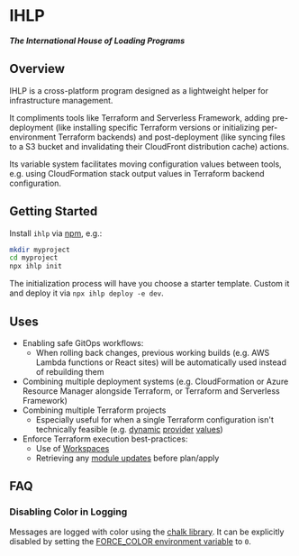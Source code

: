 # IHLP

**_The International House of Loading Programs_**

## Overview

IHLP is a cross-platform program designed as a lightweight helper for infrastructure management.

It compliments tools like Terraform and Serverless Framework, adding pre-deployment (like installing specific Terraform versions or initializing per-environment Terraform backends) and post-deployment (like syncing files to a S3 bucket and invalidating their CloudFront distribution cache) actions.

Its variable system facilitates moving configuration values between tools, e.g. using CloudFormation stack output values in Terraform backend configuration.

## Getting Started

Install `ihlp` via [npm](https://nodejs.org/), e.g.:

```bash
mkdir myproject
cd myproject
npx ihlp init
```

The initialization process will have you choose a starter template. Custom it and deploy it via `npx ihlp deploy -e dev`.

## Uses

* Enabling safe GitOps workflows:
  * When rolling back changes, previous working builds (e.g. AWS Lambda functions or React sites) will be automatically used instead of rebuilding them
* Combining multiple deployment systems (e.g. CloudFormation or Azure Resource Manager alongside Terraform, or Terraform and Serverless Framework)
* Combining multiple Terraform projects
  * Especially useful for when a single Terraform configuration isn't technically feasible (e.g. [dynamic](https://www.terraform.io/docs/language/providers/configuration.html#provider-configuration-1) [provider](https://github.com/hashicorp/terraform/issues/2976) [values](https://github.com/hashicorp/terraform/issues/4149))
* Enforce Terraform execution best-practices:
  * Use of [Workspaces](https://www.terraform.io/docs/language/state/workspaces.html)
  * Retrieving any [module updates](https://www.terraform.io/docs/cli/commands/get.html#update) before plan/apply

## FAQ

### Disabling Color in Logging

Messages are logged with color using the [chalk library](https://github.com/chalk/chalk/tree/v4.1.2#chalksupportscolor). It can be explicitly disabled by setting the [FORCE_COLOR environment variable](https://github.com/chalk/chalk/tree/v4.1.2#chalksupportscolor) to `0`.
